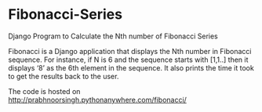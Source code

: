 # Fibonacci-Series
Django Program to Calculate the Nth number of Fibonacci Series

Fibonacci is a Django application that displays the Nth number in Fibonacci sequence. 
For instance, if N is 6 and the sequence starts with [1,1..] then it displays ‘8’ as the 6th element in the sequence. 
It also prints the time it took to get the results back to the user. 

The code is hosted on http://prabhnoorsingh.pythonanywhere.com/fibonacci/

